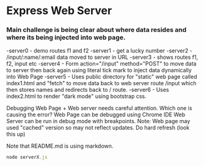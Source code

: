# Express Web Server

### Main challenge is being clear about where data resides and where its being injected into web page.

-server0 - demo routes f1 and f2
-server1 - get a lucky number
-server2 - /input/:name/:email data moved to server in URL
-server3 - shows routes f1, f2, input etc
-server4 - Form action="/input" method="POST" to move data to server then back again using literal tick mark to inject data dynamically into Web Page
-server5 - Uses public directory for "static" web page called index1.html and "fetch" to move data back to web server route /input which then stores names and redirects back to / route.
-server6 - Uses index2.html to render "dark mode" using bootstrap css.

Debugging Web Page + Web server needs careful attention. Which one is causing the error?
Web Page can be debugged using Chrome IDE
Web Server can be run in debug mode with breakpoints.
Note: Web page may used "cached" version so may not reflect updates. Do hard refresh (look this up)

Note that README.md is using markdown.

```javascript
node serverX.js
```
